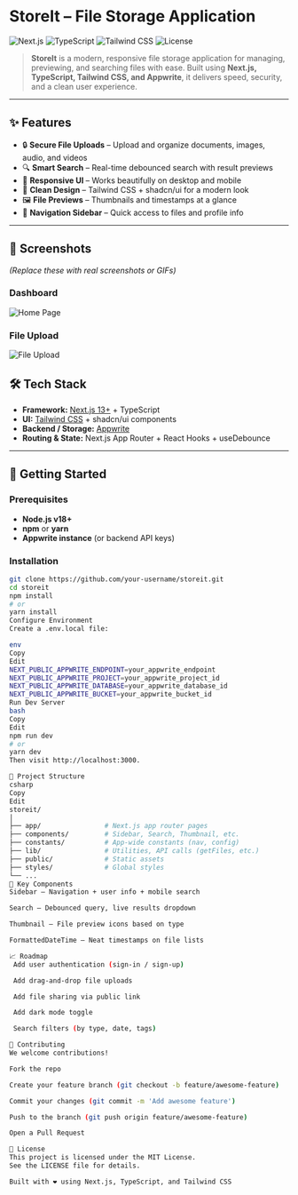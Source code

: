 
# StoreIt – File Storage Application  

![Next.js](https://img.shields.io/badge/Next.js-13+-000000?style=flat&logo=nextdotjs)
![TypeScript](https://img.shields.io/badge/TypeScript-5+-3178C6?style=flat&logo=typescript)
![Tailwind CSS](https://img.shields.io/badge/TailwindCSS-3+-38B2AC?style=flat&logo=tailwindcss)
![License](https://img.shields.io/badge/License-MIT-green.svg)  

> **StoreIt** is a modern, responsive file storage application for managing, previewing, and searching files with ease. Built using **Next.js, TypeScript, Tailwind CSS, and Appwrite**, it delivers speed, security, and a clean user experience.  

---

## ✨ Features  

- 🔒 **Secure File Uploads** – Upload and organize documents, images, audio, and videos  
- 🔍 **Smart Search** – Real-time debounced search with result previews  
- 📱 **Responsive UI** – Works beautifully on desktop and mobile  
- 🎨 **Clean Design** – Tailwind CSS + shadcn/ui for a modern look  
- 🖼 **File Previews** – Thumbnails and timestamps at a glance  
- 🧭 **Navigation Sidebar** – Quick access to files and profile info  

---

## 📸 Screenshots  

*(Replace these with real screenshots or GIFs)*  

### Dashboard
![Home Page](./screenshots/home.png)

### File Upload
![File Upload](./screenshots/upload.png)

## 🛠 Tech Stack  

- **Framework:** [Next.js 13+](https://nextjs.org/) + TypeScript  
- **UI:** [Tailwind CSS](https://tailwindcss.com/) + shadcn/ui components  
- **Backend / Storage:** [Appwrite](https://appwrite.io/)  
- **Routing & State:** Next.js App Router + React Hooks + useDebounce  

---

## 🚀 Getting Started  

### Prerequisites  
- **Node.js v18+**  
- **npm** or **yarn**  
- **Appwrite instance** (or backend API keys)  

### Installation  

```bash
git clone https://github.com/your-username/storeit.git
cd storeit
npm install
# or
yarn install
Configure Environment
Create a .env.local file:

env
Copy
Edit
NEXT_PUBLIC_APPWRITE_ENDPOINT=your_appwrite_endpoint
NEXT_PUBLIC_APPWRITE_PROJECT=your_appwrite_project_id
NEXT_PUBLIC_APPWRITE_DATABASE=your_appwrite_database_id
NEXT_PUBLIC_APPWRITE_BUCKET=your_appwrite_bucket_id
Run Dev Server
bash
Copy
Edit
npm run dev
# or
yarn dev
Then visit http://localhost:3000.

📂 Project Structure
csharp
Copy
Edit
storeit/
│
├── app/                # Next.js app router pages
├── components/         # Sidebar, Search, Thumbnail, etc.
├── constants/          # App-wide constants (nav, config)
├── lib/                # Utilities, API calls (getFiles, etc.)
├── public/             # Static assets
├── styles/             # Global styles
└── ...
🧩 Key Components
Sidebar – Navigation + user info + mobile search

Search – Debounced query, live results dropdown

Thumbnail – File preview icons based on type

FormattedDateTime – Neat timestamps on file lists

📈 Roadmap
 Add user authentication (sign-in / sign-up)

 Add drag-and-drop file uploads

 Add file sharing via public link

 Add dark mode toggle

 Search filters (by type, date, tags)

🤝 Contributing
We welcome contributions!

Fork the repo

Create your feature branch (git checkout -b feature/awesome-feature)

Commit your changes (git commit -m 'Add awesome feature')

Push to the branch (git push origin feature/awesome-feature)

Open a Pull Request

📜 License
This project is licensed under the MIT License.
See the LICENSE file for details.

Built with ❤️ using Next.js, TypeScript, and Tailwind CSS

